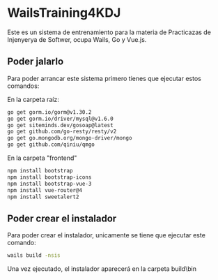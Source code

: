 # WailsTraining4KDJ
Este es un sistema de entrenamiento para la materia de Practicazas de Injenyerya de Softwer, ocupa Wails, Go y Vue.js.

## Poder jalarlo
Para poder arrancar este sistema primero tienes que ejecutar estos comandos:

En la carpeta raíz:
```bash
go get gorm.io/gorm@v1.30.2
go get gorm.io/driver/mysql@v1.6.0
go get siteminds.dev/gosoap@latest
go get github.com/go-resty/resty/v2
go get go.mongodb.org/mongo-driver/mongo
go get github.com/qiniu/qmgo
```

En la carpeta "frontend"
```bash
npm install bootstrap
npm install bootstrap-icons
npm install bootstrap-vue-3
npm install vue-router@4
npm install sweetalert2
```

## Poder crear el instalador
Para poder crear el instalador, unicamente se tiene que ejecutar este comando:
```bash
wails build -nsis
```
Una vez ejecutado, el instalador aparecerá en la carpeta build\bin
